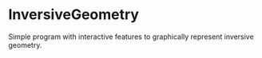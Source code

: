 InversiveGeometry
=================

Simple program with interactive features to graphically represent inversive geometry.

